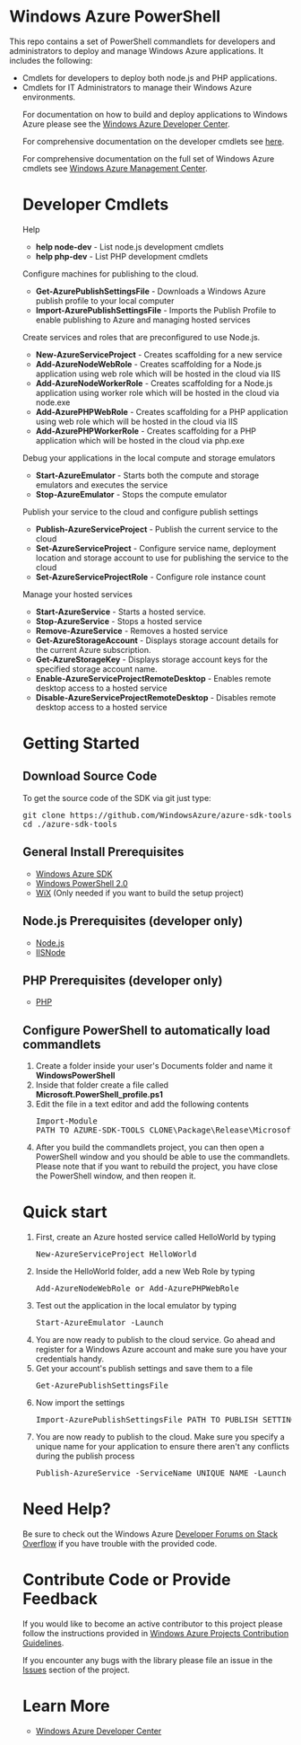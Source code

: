<h1>Windows Azure PowerShell</h1>
<p>This repo contains a set of PowerShell commandlets for developers and administrators to deploy and manage Windows Azure applications. It includes the following:

<ul>
	<li>Cmdlets for developers to deploy both node.js and PHP applications.</li> 
	<li>Cmdlets for IT Administrators to manage their Windows Azure environments.</li>
</p>
For documentation on how to build and deploy applications to Windows Azure please see the 
<a href="http://www.windowsazure.com/en-us/develop">Windows Azure Developer Center</a>.</p>

For comprehensive documentation on the developer cmdlets see <a href="http://www.windowsazure.com/en-us/develop/nodejs/how-to-guides/powershell-cmdlets/">here</a>.

For comprehensive documentation on the full set of Windows Azure cmdlets see
<a href="http://go.microsoft.com/fwlink/?linkID=254459&clcid=0x409">Windows Azure Management Center</a>.</p> 

<h1>Developer Cmdlets</h1>
<p>Help</p>
<ul>
    <li><strong>help node-dev</strong> - List node.js development cmdlets</li>
    <li><strong>help php-dev</strong> - List PHP development cmdlets</li>
</ul>
<p>Configure machines for publishing to the cloud.</p>
<ul>
    <li><strong>Get-AzurePublishSettingsFile</strong> - Downloads a Windows Azure publish profile
    to your local computer </li>
    <li><strong>Import-AzurePublishSettingsFile</strong> - Imports the Publish Profile to enable
    publishing to Azure and managing hosted services</li>
</ul>
<p>Create services and roles that are preconfigured to use Node.js.</p>
<ul>
    <li><strong>New-AzureServiceProject</strong> - Creates scaffolding for a new service</li>
    <li><strong>Add-AzureNodeWebRole</strong> - Creates scaffolding for a Node.js application using web role which will be hosted in the cloud via IIS</li>
    <li><strong>Add-AzureNodeWorkerRole</strong> - Creates scaffolding for a Node.js application using worker role which will be hosted in the cloud via node.exe</li>
    <li><strong>Add-AzurePHPWebRole</strong> - Creates scaffolding for a PHP application using web role which will be hosted in the cloud via IIS</li>
    <li><strong>Add-AzurePHPWorkerRole</strong> - Creates scaffolding for a PHP application which will be hosted in the cloud via php.exe</li>

</ul>
<p>Debug your applications in the local compute and storage emulators</p>
<ul>
    <li><strong>Start-AzureEmulator</strong> - Starts both the compute and storage emulators
    and executes the service</li>
    <li><strong>Stop-AzureEmulator</strong> - Stops the compute emulator</li>
</ul>
<p>Publish your service to the cloud and configure publish settings</p>
<ul>
    <li><strong>Publish-AzureServiceProject</strong> - Publish the current service to the cloud</li>
    <li><strong>Set-AzureServiceProject</strong> - Configure service name, deployment location and storage account to use for publishing the service to the cloud</li>
    <li><strong>Set-AzureServiceProjectRole</strong> - Configure role instance count</li>
</ul>
<p>Manage your hosted services</p>
<ul>
    <li><strong>Start-AzureService</strong> - Starts a hosted service.</li>
    <li><strong>Stop-AzureService</strong> - Stops a hosted service</li>
    <li><strong>Remove-AzureService</strong> - Removes a hosted service</li>
    <li><strong>Get-AzureStorageAccount</strong> - Displays storage account details for the current Azure subscription.</li>
	<li><strong>Get-AzureStorageKey</strong> - Displays storage account keys for the specified storage account name. 
    <li><strong>Enable-AzureServiceProjectRemoteDesktop</strong> - Enables remote desktop access to a hosted service</li>
    <li><strong>Disable-AzureServiceProjectRemoteDesktop</strong> - Disables remote desktop access to a hosted service</li>
</ul>

<h1>Getting Started</h1>
<h2>Download Source Code</h2>
<p>To get the source code of the SDK via git just type:<br/>
<pre>git clone https://github.com/WindowsAzure/azure-sdk-tools.git<br/>cd ./azure-sdk-tools</pre>
</p>
<h2>General Install Prerequisites</h2>
<ul>
    <li><a href="http://www.microsoft.com/windowsazure/sdk/">Windows Azure SDK</a></li>
    <li><a href="http://technet.microsoft.com/en-us/scriptcenter/dd742419">Windows PowerShell 2.0</a></li>
    <li><a href="http://wix.sourceforge.net/">WiX</a> (Only needed if you want to build the setup project)</li>
</ul>
<h2>Node.js Prerequisites (developer only)</h2>
<ul>
    <li><a href="http://nodejs.org/">Node.js</a></li>
    <li><a href="https://github.com/tjanczuk/iisnode">IISNode</a></li>
</ul>
<h2>PHP Prerequisites (developer only)</h2>
<ul>
    <li><a href="http://windows.php.net/download">PHP</a></li>
</ul>
</h2>

<h2>Configure PowerShell to automatically load commandlets</h2>
<ol>
    <li>Create a folder inside your user's Documents folder and name it <strong>WindowsPowerShell</strong></li>
    <li>Inside that folder create a file called <strong>Microsoft.PowerShell_profile.ps1</strong></li>
    <li>Edit the file in a text editor and add the following contents<br/>
    <pre>Import-Module<br/>PATH_TO_AZURE-SDK-TOOLS_CLONE\Package\Release\Microsoft.WindowsAzure.Management.psd1</pre></li>
    <li>After you build the commandlets project, you can then open a PowerShell window and you should be able to use the commandlets. Please note that if you want to rebuild the project, you have close the PowerShell window, and then reopen it.</li>
</ol>

<h1>Quick start</h1>
<ol>
    <li>First, create an Azure hosted service called HelloWorld by typing<br/>
    <pre>New-AzureServiceProject HelloWorld</pre></li>
    <li>Inside the HelloWorld folder, add a new Web Role by typing<br/>
    <pre>Add-AzureNodeWebRole or Add-AzurePHPWebRole</pre></li>
    <li>Test out the application in the local emulator by typing<br/>
    <pre>Start-AzureEmulator -Launch</pre></li>
    <li>You are now ready to publish to the cloud service. Go ahead and register
    for a Windows Azure account and make sure you have your credentials handy.</li>
    <li>Get your account's publish settings and save them to a file<br/>
    <pre>Get-AzurePublishSettingsFile</pre></li>
    <li>Now import the settings<br/>
    <pre>Import-AzurePublishSettingsFile PATH_TO_PUBLISH_SETTINGS_FILE</pre></li>
    <li>You are now ready to publish to the cloud. Make sure you specify a
    unique name for your application to ensure there aren't any conflicts during
    the publish process<br/>
    <pre>Publish-AzureService -ServiceName UNIQUE_NAME -Launch</pre></li>
</ol>

<h1>Need Help?</h1>
<p>Be sure to check out the Windows Azure <a href="http://go.microsoft.com/fwlink/?LinkId=234489">
Developer Forums on Stack Overflow</a> if you have trouble with the provided code.</p>

<h1>Contribute Code or Provide Feedback</h1>
<p>If you would like to become an active contributor to this project please follow the instructions provided in <a href="http://windowsazure.github.com/guidelines.html">Windows Azure Projects Contribution Guidelines</a>.</p>
<p>If you encounter any bugs with the library please file an issue in the <a href="https://github.com/WindowsAzure/azure-sdk-tools/issues">Issues</a> section of the project.</p>


<h1>Learn More</h1>
<ul>
    <li><a href="http://www.windowsazure.com/en-us/develop">Windows Azure
    Developer Center</a></li>
</ul>
